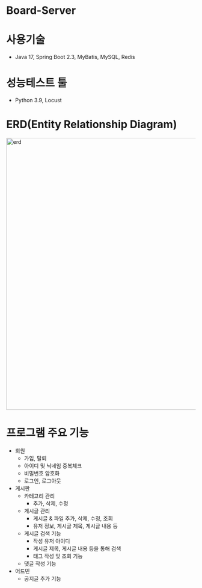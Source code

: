 # Board-Server

# 사용기술
* Java 17, Spring Boot 2.3, MyBatis, MySQL, Redis


# 성능테스트 툴
* Python 3.9, Locust

# ERD(Entity Relationship Diagram)
<img width="723" alt="erd" src="https://github.com/sapzilking/boardserver/assets/93430103/29f63628-1645-4657-9233-a4ea9ebaba96">

# 프로그램 주요 기능
* 회원
  * 가입, 탈퇴
  * 아이디 및 닉네임 중복체크
  * 비밀번호 암호화
  * 로그인, 로그아웃
* 게시판
  * 카테고리 관리
    * 추가, 삭제, 수정
  * 게시글 관리
    * 게시글 & 파일 추가, 삭제, 수정, 조회
    * 유저 정보, 게시글 제목, 게시글 내용 등
  * 게시글 검색 기능
    * 작성 유저 아이디
    * 게시글 제목, 게시글 내용 등을 통해 검색
    * 태그 작성 및 조회 기능
  * 댓글 작성 기능
* 어드민
  * 공지글 추가 기능

